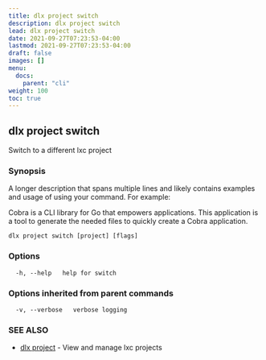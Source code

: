 ```yaml
---
title: dlx project switch
description: dlx project switch
lead: dlx project switch
date: 2021-09-27T07:23:53-04:00
lastmod: 2021-09-27T07:23:53-04:00
draft: false
images: []
menu:
  docs:
    parent: "cli"
weight: 100
toc: true
---
```

## dlx project switch

Switch to a different lxc project

### Synopsis

A longer description that spans multiple lines and likely contains examples
and usage of using your command. For example:

Cobra is a CLI library for Go that empowers applications.
This application is a tool to generate the needed files
to quickly create a Cobra application.

```
dlx project switch [project] [flags]
```

### Options

```
  -h, --help   help for switch
```

### Options inherited from parent commands

```
  -v, --verbose   verbose logging
```

### SEE ALSO

* [dlx project](/docs/cmd/dlx_project)	 - View and manage lxc projects

